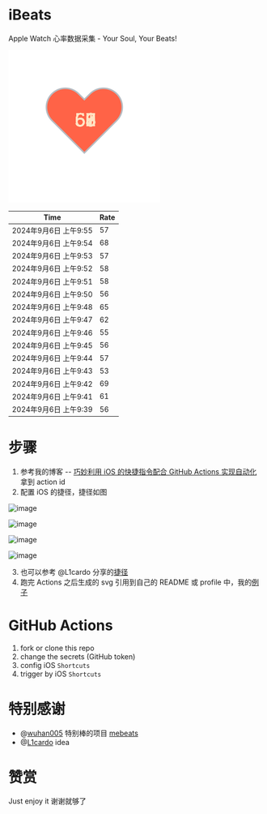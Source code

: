 # iBeats
Apple Watch 心率数据采集 - Your Soul, Your Beats!

![](./files/heart.svg)

<!--START_SECTION:my_heart_rate-->
| Time | Rate | 
 | ---- | ---- | 
| 2024年9月6日 上午9:55 | 57 |
| 2024年9月6日 上午9:54 | 68 |
| 2024年9月6日 上午9:53 | 57 |
| 2024年9月6日 上午9:52 | 58 |
| 2024年9月6日 上午9:51 | 58 |
| 2024年9月6日 上午9:50 | 56 |
| 2024年9月6日 上午9:48 | 65 |
| 2024年9月6日 上午9:47 | 62 |
| 2024年9月6日 上午9:46 | 55 |
| 2024年9月6日 上午9:45 | 56 |
| 2024年9月6日 上午9:44 | 57 |
| 2024年9月6日 上午9:43 | 53 |
| 2024年9月6日 上午9:42 | 69 |
| 2024年9月6日 上午9:41 | 61 |
| 2024年9月6日 上午9:39 | 56 |

<!--END_SECTION:my_heart_rate-->

# 步骤
1. 参考我的博客 -- [巧妙利用 iOS 的快捷指令配合 GitHub Actions 实现自动化](https://github.com/yihong0618/gitblog/issues/198) 拿到 action id
2. 配置 iOS 的捷径，捷径如图

![image](https://user-images.githubusercontent.com/15976103/122154218-0db0b480-ce97-11eb-93bb-5aec07c558dc.png)

![image](https://user-images.githubusercontent.com/15976103/122154236-186b4980-ce97-11eb-8e4b-70551a0391ae.png)

![image](https://user-images.githubusercontent.com/15976103/122154268-2d47dd00-ce97-11eb-902e-3acf292265a9.png)

![image](https://user-images.githubusercontent.com/15976103/122174055-fa144680-ceb4-11eb-9be2-3eb83cd516f7.png)

3. 也可以参考 @L1cardo 分享的[捷径](https://www.icloud.com/shortcuts/6ab6047b459c41ad822ad6b94b1c03d4)
4. 跑完 Actions 之后生成的 svg 引用到自己的 README 或 profile 中，我的[例子](https://github.com/yihong0618) 

# GitHub Actions

1. fork or clone this repo
2. change the secrets (GitHub token)
3. config iOS `Shortcuts` 
4. trigger by iOS `Shortcuts`

# 特别感谢
- @[wuhan005](https://github.com/wuhan005) 特别棒的项目 [mebeats](https://github.com/wuhan005/mebeats)
- @[L1cardo](https://github.com/L1cardo) idea

# 赞赏
Just enjoy it
谢谢就够了
